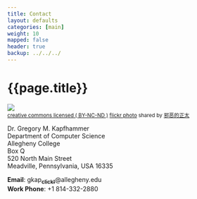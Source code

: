 ```yaml
---
title: Contact
layout: defaults
categories: [main]
weight: 10
mapped: false
header: true
backup: ../../../
---
```


# {{page.title}}

<a title="bokeh" href="http://flickr.com/photos/juehuayin/5002489925"><img class="img-responsive-tight" src="http://farm5.static.flickr.com/4128/5002489925_d89dd0ac62_z.jpg" /></a><br /><small><a href="http://creativecommons.org/licenses/by-nc-nd/2.0/">creative commons licensed ( BY-NC-ND )</a> <a title="bokeh" href="http://flickr.com/photos/juehuayin/5002489925">flickr photo</a> shared by <a href="http://flickr.com/people/juehuayin">邪恶的正太</a></small>

Dr. Gregory M. Kapfhammer <br>
Department of Computer Science <br>
Allegheny College <br>
Box Q <br>
520 North Main Street <br>
Meadville, Pennsylvania, USA 16335 <br>

**Email**: <html>
gkap<a href="http://mailhide.recaptcha.net/d?k=01Ea13AhiVM-_wnj4mbPD28g==&amp;c=2NoWTc3W4Xl8FzmZOSUGn4S5gSGIAkd_wgzq_CWIWHo=" onclick="window.open('http://mailhide.recaptcha.net/d?k=01Ea13AhiVM-_wnj4mbPD28g==&amp;c=2NoWTc3W4Xl8FzmZOSUGn4S5gSGIAkd_wgzq_CWIWHo=', '', 'toolbar=0,scrollbars=0,location=0,statusbar=0,menubar=0,resizable=0,width=500,height=300'); return false;" title="Reveal G. Kapfhammer's E-mail Address"><b><sub>click!</sub></b></a>@allegheny.edu <br>
**Work Phone**: +1 814-332-2880
